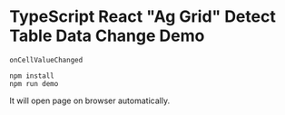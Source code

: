TypeScript React "Ag Grid" Detect Table Data Change Demo
========================================================

`onCellValueChanged`

```
npm install
npm run demo
```

It will open page on browser automatically.
